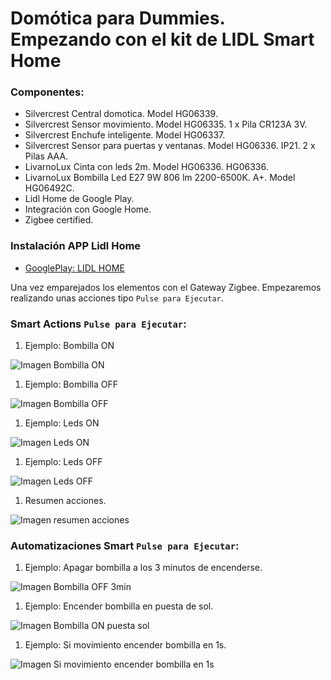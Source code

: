 
# Domótica para Dummies. Empezando con el kit de LIDL Smart Home
### Componentes: 
- Silvercrest Central domotica. Model HG06339.
- Silvercrest Sensor movimiento. Model HG06335. 1 x Pila CR123A 3V.
- Silvercrest Enchufe inteligente. Model HG06337.
- Silvercrest Sensor para puertas y ventanas. Model HG06336. IP21. 2 x Pilas AAA.
- LivarnoLux Cinta con leds 2m. Model HG06336. HG06336.
- LivarnoLux Bombilla Led E27 9W 806 lm 2200-6500K. A+. Model HG06492C.
- Lidl Home de Google Play.
- Integración con Google Home.
- Zigbee certified.

### Instalación APP Lidl Home

- [GooglePlay: LIDL HOME](https://play.google.com/store/apps/details?id=com.lidlhome.smart&hl=en)

Una vez emparejados los elementos con el Gateway Zigbee. Empezaremos realizando unas acciones tipo `Pulse para Ejecutar`.

### Smart Actions `Pulse para Ejecutar`:

1. Ejemplo: Bombilla ON

![Imagen Bombilla ON](./bombilla_on.png)

1. Ejemplo: Bombilla OFF

![Imagen Bombilla OFF](./bombilla_off.png)

1. Ejemplo: Leds ON

![Imagen Leds ON](./leds_on.png)

1. Ejemplo: Leds OFF

![Imagen Leds OFF](./leds_off.png)

1. Resumen acciones.

![Imagen resumen acciones](./pulse_para_ejectuar.png)

### Automatizaciones Smart `Pulse para Ejecutar`:

1. Ejemplo: Apagar bombilla a los 3 minutos de encenderse.

![Imagen Bombilla OFF 3min](./bombilla_off_3min.png)

1. Ejemplo: Encender bombilla en puesta de sol.

![Imagen Bombilla ON puesta sol](./bombilla_on_puesta_sol.png)

1. Ejemplo: Si movimiento encender bombilla en 1s.

![Imagen Si movimiento encender bombilla en 1s](./bombilla_on_pir.png)





